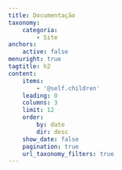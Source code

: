 ```yaml
---
title: Documentação
taxonomy:
    categoria:
        - Site
anchors:
    active: false
menuright: true
tagtitle: h2
content:
    items:
        - '@self.children'
    leading: 0
    columns: 3
    limit: 12
    order:
        by: date
        dir: desc
    show_date: false
    pagination: true
    url_taxonomy_filters: true
---
```


